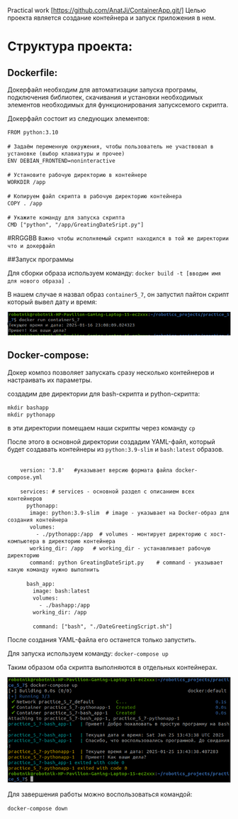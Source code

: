 Practical work [https://github.com/AnatJi/ContainerApp.git/] Целью проекта является создание контейнера и запуск приложения в нем.

# Структура проекта:

## Dockerfile:

Докерфайл необходим для автоматизации запуска програмы, подключения библиотек, скачивания и установки необходимых элементов необходимых для функционирования запусксемого скрипта.

Докерфайл состоит из следующих элементов:

```
FROM python:3.10

# Задаём переменную окружения, чтобы пользователь не участвовал в установке (выбор клавиатуры и прочее)
ENV DEBIAN_FRONTEND=noninteractive

# Установите рабочую директорию в контейнере
WORKDIR /app

# Копируем файл скрипта в рабочую директорию контейнера
COPY . /app

# Укажите команду для запуска скрипта
CMD ["python", "/app/GreatingDateSript.py"]

```

#RRGGBB `Важно чтобы исполняемый скрипт находился в той же директории что и докерфайл`

##Запуск программы

Для сборки образа используем команду: 
`docker build -t [вводим имя для нового образа] .`

В нашем случае я назвал образ `container5_7`, он запустил пайтон скрипт который вывел дату и время:

![image 0f build dokerfile](https://github.com/AnatJi/ContainerApp/blob/docker-directory/ImagesForReport/image_for_doc)

## Docker-compose:

Докер композ позволяет запускать сразу несколько контейнеров и настраивать их параметры.

создадим две директории для bash-скрипта и python-скрипта:

```
mkdir bashapp
mkdir pythonapp
```

в эти директории помещаем наши скрипты через команду `cp`

После этого в основной директории создадим YAML-файл, который будет создавать контейнеры из `python:3.9-slim` и `bash:latest` образов.

```

    version: '3.8'   #указывает версию формата файла docker-compose.yml

    services: # services - основной раздел с описанием всех контейнеров
      pythonapp:
       image: python:3.9-slim  # image - указывает на Docker-образ для создания контейнера
       volumes:
         - ./pythonapp:/app  # volumes - монтирует директорию с хост-компьютера в директорию контейнера 
       working_dir: /app   # working_dir - устанавливает рабочую директорию
       command: python GreatingDateSript.py    # command - указывает какую команду нужно выполнить 

      bash_app:
        image: bash:latest
        volumes:
          - ./bashapp:/app
        working_dir: /app
        
        command: ["bash", "./DateGreetingScript.sh"]
```

После создания YAML-файла его останется только запустить.

Для запуска используем команду:
`docker-compose up`

Таким образом оба скрипта выполняются в отдельных контейнерах.

![image of start docker-compose file](https://github.com/AnatJi/ContainerApp/blob/docker-directory/ImagesForReport/image_for_compose)

Для завершения работы можно воспользоваться командой:

`docker-compose down`


